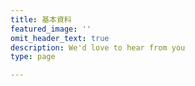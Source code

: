 ```yaml
---
title: 基本資料
featured_image: ''
omit_header_text: true
description: We'd love to hear from you
type: page

---
```

